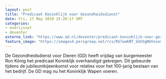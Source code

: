 ```yaml
---
layout: post
title: "Predicaat Koninklijk voor Gezondheidsdienst"
date: Fri, 17 May 2019 15:20:17 GMT
categories: 
- overijssel 
- deventer 
externe_link: "https://www.ad.nl/deventer/predicaat-koninklijk-voor-gezondheidsdienst~abf7db26/"
feature_image: "https://images4.persgroep.net/rcs/RS7waKBT_SmS5gNUVsoxmEJh5Sc/diocontent/148617349/_fitwidth/400/?appId=21791a8992982cd8da851550a453bd7f&quality=0.7"
---
```


De Gezondheidsdienst voor Dieren (GD) heeft vrijdag van burgemeester Ron König het predicaat Koninklijk overhandigd gekregen. Dit gebeurde tijdens de jubileumbijeenkomst voor relaties voor het 100-jarig bestaan van het bedrijf. De GD mag nu het Koninklijk Wapen voeren.
